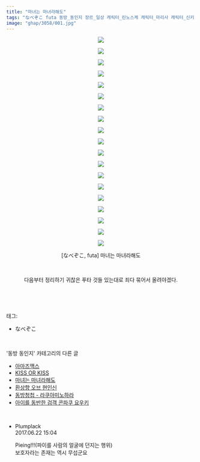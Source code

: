 ```yaml
---
title: "마녀는 마녀라해도"
tags: "なべぞこ futa 동방_동인지 장르_일상 캐릭터_린노스케 캐릭터_마리사 캐릭터_신키 캐릭터_앨리스 캐릭터_유메코"
image: "ghap/3058/001.jpg"
---
```

<div class="article">
<p style="text-align: center; clear: none; float: none;"><img src="{{ site.nasurl }}/ghap/3058/001.jpg"/></p>
<p style="text-align: center; clear: none; float: none;"><img src="{{ site.nasurl }}/ghap/3058/002.jpg"/></p>
<p style="text-align: center; clear: none; float: none;"><img src="{{ site.nasurl }}/ghap/3058/003.jpg"/></p>
<p style="text-align: center; clear: none; float: none;"><img src="{{ site.nasurl }}/ghap/3058/004.jpg"/></p>
<p style="text-align: center; clear: none; float: none;"><img src="{{ site.nasurl }}/ghap/3058/005.jpg"/></p>
<p style="text-align: center; clear: none; float: none;"><img src="{{ site.nasurl }}/ghap/3058/006.jpg"/></p>
<p style="text-align: center; clear: none; float: none;"><img src="{{ site.nasurl }}/ghap/3058/007.jpg"/></p>
<p style="text-align: center; clear: none; float: none;"><img src="{{ site.nasurl }}/ghap/3058/008.jpg"/></p>
<p style="text-align: center; clear: none; float: none;"><img src="{{ site.nasurl }}/ghap/3058/009.jpg"/></p>
<p style="text-align: center; clear: none; float: none;"><img src="{{ site.nasurl }}/ghap/3058/010.jpg"/></p>
<p style="text-align: center; clear: none; float: none;"><img src="{{ site.nasurl }}/ghap/3058/011.jpg"/></p>
<p style="text-align: center; clear: none; float: none;"><img src="{{ site.nasurl }}/ghap/3058/012.jpg"/></p>
<p style="text-align: center; clear: none; float: none;"><img src="{{ site.nasurl }}/ghap/3058/013.jpg"/></p>
<p style="text-align: center; clear: none; float: none;"><img src="{{ site.nasurl }}/ghap/3058/014.jpg"/></p>
<p style="text-align: center; clear: none; float: none;"><img src="{{ site.nasurl }}/ghap/3058/015.jpg"/></p>
<p style="text-align: center; clear: none; float: none;"><img src="{{ site.nasurl }}/ghap/3058/016.jpg"/></p>
<p style="text-align: center; clear: none; float: none;"><img src="{{ site.nasurl }}/ghap/3058/017.jpg"/></p>
<p style="text-align: center; clear: none; float: none;"><img src="{{ site.nasurl }}/ghap/3058/018.jpg"/></p>
<p style="text-align: center; clear: none; float: none;"><img src="{{ site.nasurl }}/ghap/3058/019.jpg"/></p>
<p style="text-align: center; clear: none; float: none;">[なべぞこ, futa] 마녀는 마녀라해도</p>
<p style="text-align: center; clear: none; float: none;"><br/></p>
<p style="text-align: center; clear: none; float: none;">다음부터 정리하기 귀찮은 푸타 것들 있는대로 죄다 묶어서 올려야겠다.</p>
<p><br/></p>
</div><br/>
<div class="tagTrail">
<p>태그: </p>
<ul>
<li>なべぞこ</li>
</ul>
</div><br/>
<div class="another">
<p>'동방 동인지' 카테고리의 다른 글</p>
<ul>
<li><a href="/2017-01-05-ghap_3062">아마즈맥스</a></li>
<li><a href="/2017-01-05-ghap_3061">KISS OR KISS</a></li>
<li><a href="/2017-01-04-ghap_3058">마녀는 마녀라해도</a></li>
<li><a href="/2017-01-04-ghap_3057">환상향 오브 현인신</a></li>
<li><a href="/2017-01-03-ghap_3055">동방청첩 - 라쿠아미노하라</a></li>
<li><a href="/2017-01-03-ghap_3054">아이를 동반한 검객 콘파쿠 요우키</a></li>
</ul>
</div><br/>
<div class="cb_module cb_fluid">
<div class="cb_wrt cb_profile">
<div class="comment">
<ul>
<li class="cb_thumb_off" id="comment15019676">
<div class="cb_comment_area">
<div class="cb_info_area">
<div class="cb_section">
<span class="cb_nick_name">Plumplack</span>
</div>
<div class="cb_section">
<span class="cb_date">2017.06.22 15:04 </span>
</div>
</div>
<div class="cb_dsc_comment">
<p class="cb_dsc">
											Pieing!!!(파이를 사람의 얼굴에 던지는 행위)<br/>
보호자라는 존재는 역시 무섭군요
										</p>
</div>
</div></li>
</ul>
</div>
</div><!-- commentList close -->
</div><br/>
